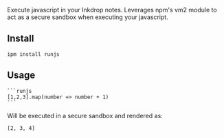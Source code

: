 Execute javascript in your Inkdrop notes. Leverages npm's vm2 module to act as a secure sandbox when executing your javascript.

## Install

```
ipm install runjs
```

## Usage

    ```runjs
    [1,2,3].map(number => number + 1)
    ```

Will be executed in a secure sandbox and rendered as:

```
[2, 3, 4]
```
